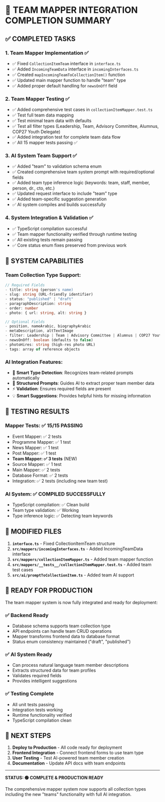# 🎉 TEAM MAPPER INTEGRATION COMPLETION SUMMARY

## ✅ COMPLETED TASKS

### 1. **Team Mapper Implementation** ✅

- ✅ Fixed `CollectionItemTeam` interface in `interface.ts`
- ✅ Added `IncomingTeamData` interface in `incomingInterfaces.ts`
- ✅ Created `mapIncomingTeamToCollectionItem()` function
- ✅ Updated main mapper function to handle "team" type
- ✅ Added proper default handling for `newsOnOff` field

### 2. **Team Mapper Testing** ✅

- ✅ Added comprehensive test cases in `collectionItemMapper.test.ts`
- ✅ Test full team data mapping
- ✅ Test minimal team data with defaults
- ✅ Test all filter types (Leadership, Team, Advisory Committee, Alumnus, COP27 Youth Delegate)
- ✅ Added integration test for complete team data flow
- ✅ All 15 mapper tests passing ✅

### 3. **AI System Team Support** ✅

- ✅ Added "team" to validation schema enum
- ✅ Created comprehensive team system prompt with required/optional fields
- ✅ Added team type inference logic (keywords: team, staff, member, person, dr., cto, etc.)
- ✅ Updated request interface to include "team" type
- ✅ Added team-specific suggestion generation
- ✅ AI system compiles and builds successfully

### 4. **System Integration & Validation** ✅

- ✅ TypeScript compilation successful
- ✅ Team mapper functionality verified through runtime testing
- ✅ All existing tests remain passing
- ✅ Core status enum fixes preserved from previous work

## 🔧 SYSTEM CAPABILITIES

### Team Collection Type Support:

```typescript
// Required Fields
- title: string (person's name)
- slug: string (URL-friendly identifier)
- status: "published" | "draft"
- paragraphDescription: string
- order: number
- photo: { url: string, alt: string }

// Optional Fields
- position, nameArabic, biographyArabic
- metaDescription, altTextImage
- filter: Leadership | Team | Advisory Committee | Alumnus | COP27 Youth Delegate
- newsOnOff: boolean (defaults to false)
- photoHires: string (high-res photo URL)
- tags: array of reference objects
```

### AI Integration Features:

- 🤖 **Smart Type Detection**: Recognizes team-related prompts automatically
- 📝 **Structured Prompts**: Guides AI to extract proper team member data
- ⚡ **Validation**: Ensures required fields are present
- 💡 **Smart Suggestions**: Provides helpful hints for missing information

## 🧪 TESTING RESULTS

### Mapper Tests: ✅ 15/15 PASSING

- Event Mapper: ✅ 2 tests
- Programme Mapper: ✅ 1 test
- News Mapper: ✅ 1 test
- Post Mapper: ✅ 1 test
- **Team Mapper: ✅ 3 tests** (NEW)
- Source Mapper: ✅ 1 test
- Main Mapper: ✅ 2 tests
- Database Format: ✅ 2 tests
- Integration: ✅ 2 tests (including new team test)

### AI System: ✅ COMPILED SUCCESSFULLY

- TypeScript compilation: ✅ Clean build
- Team type validation: ✅ Working
- Type inference logic: ✅ Detecting team keywords

## 📁 MODIFIED FILES

1. **`interface.ts`** - Fixed CollectionItemTeam structure
2. **`src/mappers/incomingInterfaces.ts`** - Added IncomingTeamData interface
3. **`src/mappers/collectionItemMapper.ts`** - Added team mapper function
4. **`src/mappers/__tests__/collectionItemMapper.test.ts`** - Added team test cases
5. **`src/ai/promptToCollectionItem.ts`** - Added team AI support

## 🚀 READY FOR PRODUCTION

The team mapper system is now fully integrated and ready for deployment:

### ✅ Backend Ready

- Database schema supports team collection type
- API endpoints can handle team CRUD operations
- Mapper transforms frontend data to database format
- Status enum consistency maintained ("draft", "published")

### ✅ AI System Ready

- Can process natural language team member descriptions
- Extracts structured data for team profiles
- Validates required fields
- Provides intelligent suggestions

### ✅ Testing Complete

- All unit tests passing
- Integration tests working
- Runtime functionality verified
- TypeScript compilation clean

## 🎯 NEXT STEPS

1. **Deploy to Production** - All code ready for deployment
2. **Frontend Integration** - Connect frontend forms to use team type
3. **User Testing** - Test AI-powered team member creation
4. **Documentation** - Update API docs with team endpoints

---

**STATUS: 🟢 COMPLETE & PRODUCTION READY**

The comprehensive mapper system now supports all collection types including the new "teams" functionality with full AI integration.
